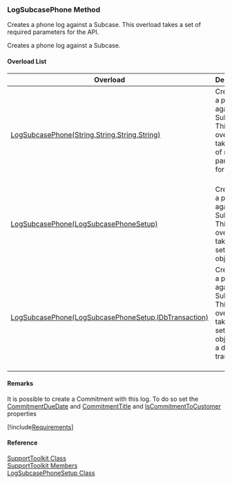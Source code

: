 ﻿### LogSubcasePhone Method

Creates a phone log against a Subcase. This overload takes a set of required parameters for the API.

Creates a phone log against a Subcase.

#### Overload List

| Overload | Description |
| --- | --- |
| [LogSubcasePhone(String,String,String,String)](FChoice.Toolkits.Clarify~FChoice.Toolkits.Clarify.Support.SupportToolkit~LogSubcasePhone(String,String,String,String).md) | Creates a phone log against a Subcase. This overload takes a set of required parameters for the API.   |
| [LogSubcasePhone(LogSubcasePhoneSetup)](FChoice.Toolkits.Clarify~FChoice.Toolkits.Clarify.Support.SupportToolkit~LogSubcasePhone(LogSubcasePhoneSetup).md) | Creates a phone log against a Subcase. This overload takes a setup object.   |
| [LogSubcasePhone(LogSubcasePhoneSetup,IDbTransaction)](FChoice.Toolkits.Clarify~FChoice.Toolkits.Clarify.Support.SupportToolkit~LogSubcasePhone(LogSubcasePhoneSetup,IDbTransaction).md) | Creates a phone log against a Subcase. This overload takes a setup object and a database transaction.   |

#### Remarks

It is possible to create a Commitment with this log. To do so set the [CommitmentDueDate](FChoice.Toolkits.Clarify~FChoice.Toolkits.Clarify.Support.LogSubcasePhoneSetup~CommitmentDueDate.md) and [CommitmentTitle](FChoice.Toolkits.Clarify~FChoice.Toolkits.Clarify.Support.LogSubcasePhoneSetup~CommitmentTitle.md) and [IsCommitmentToCustomer](FChoice.Toolkits.Clarify~FChoice.Toolkits.Clarify.Support.LogSubcasePhoneSetup~IsCommitmentToCustomer.md) properties

[!include[Requirements](../partials/requirements.md)]



#### Reference

[SupportToolkit Class](FChoice.Toolkits.Clarify~FChoice.Toolkits.Clarify.Support.SupportToolkit.md)  
[SupportToolkit Members](FChoice.Toolkits.Clarify~FChoice.Toolkits.Clarify.Support.SupportToolkit_members.md)  
[LogSubcasePhoneSetup Class](FChoice.Toolkits.Clarify~FChoice.Toolkits.Clarify.Support.LogSubcasePhoneSetup.md)